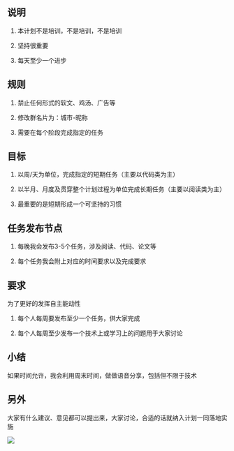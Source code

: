 ## 说明

1. 本计划不是培训，不是培训，不是培训

2. 坚持很重要

3. 每天至少一个进步


## 规则

1. 禁止任何形式的软文、鸡汤、广告等

2. 修改群名片为：城市-昵称

3. 需要在每个阶段完成指定的任务


## 目标

1. 以周/天为单位，完成指定的短期任务（主要以代码类为主）

2. 以半月、月度及贯穿整个计划过程为单位完成长期任务（主要以阅读类为主）

3. 最重要的是短期形成一个可坚持的习惯

## 任务发布节点

1. 每晚我会发布3-5个任务，涉及阅读、代码、论文等

2. 每个任务我会附上对应的时间要求以及完成要求

## 要求

为了更好的发挥自主能动性

1. 每个人每周要发布至少一个任务，供大家完成

2. 每个人每周至少发布一个技术上或学习上的问题用于大家讨论

## 小结

如果时间允许，我会利用周末时间，做做语音分享，包括但不限于技术

## 另外

大家有什么建议、意见都可以提出来，大家讨论，合适的话就纳入计划一同落地实施

![](公众号.jpg)
